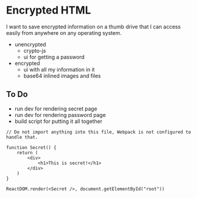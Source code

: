 # Encrypted HTML

I want to save encrypted information on a thumb drive that I can access easily from anywhere on any operating system.

- unencrypted
	- crypto-js
	- ui for getting a password
- encrypted
	- ui with all my information in it
	- base64 inlined images and files

## To Do

- run dev for rendering secret page
- run dev for rendering password page
- build script for putting it all together


```
// Do not import anything into this file, Webpack is not configured to handle that.

function Secret() {
	return (
		<div>
			<h1>This is secret!</h1>
		</div>
	)
}

ReactDOM.render(<Secret />, document.getElementById("root"))
```